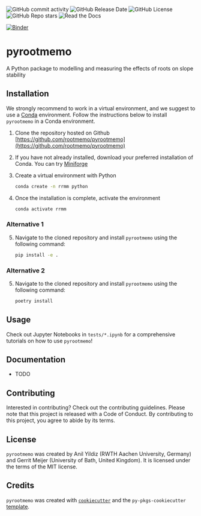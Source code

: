 
![GitHub commit activity](https://img.shields.io/github/commit-activity/m/rootmemo/pyrootmemo)
![GitHub Release Date](https://img.shields.io/github/release-date/rootmemo/pyrootmemo)
![GitHub License](https://img.shields.io/github/license/rootmemo/pyrootmemo)
![GitHub Repo stars](https://img.shields.io/github/stars/rootmemo/pyrootmemo)
![Read the Docs](https://img.shields.io/readthedocs/pyrootmemo)

[![Binder](https://mybinder.org/badge_logo.svg)](https://mybinder.org/v2/gh/rootmemo/pyrootmemo.git/sbee2025)

# pyrootmemo

A Python package to modelling and measuring the effects of roots on slope stability

## Installation

We strongly recommend to work in a virtual environment, and we suggest to use a [Conda](https://docs.conda.io/en/latest/) environment. Follow the instructions below to install `pyrootmemo` in a Conda environment.

1. Clone the repository hosted on Github [https://github.com/rootmemo/pyrootmemo](https://github.com/rootmemo/pyrootmemo)
2. If you have not already installed, download your preferred installation of Conda. You can try [Miniforge](https://conda-forge.org/download/)
3. Create a virtual environment with Python

    ```bash
    conda create -n rrmm python
    ```

4. Once the installation is complete, activate the environment

    ```bash
    conda activate rrmm
    ```

### Alternative 1

5. Navigate to the cloned repository and install `pyrootmemo` using the following command:

    ```bash
    pip install -e .
    ```

### Alternative 2

5. Navigate to the cloned repository and install `pyrootmemo` using the following command:

    ```bash
    poetry install
    ```

## Usage

Check out Jupyter Notebooks in `tests/*.ipynb` for a comprehensive tutorials on how to use `pyrootmemo`!

## Documentation

- TODO

## Contributing

Interested in contributing? Check out the contributing guidelines. Please note that this project is released with a Code of Conduct. By contributing to this project, you agree to abide by its terms.

## License

`pyrootmemo` was created by Anil Yildiz (RWTH Aachen University, Germany) and Gerrit Meijer (University of Bath, United Kingdom). It is licensed under the terms of the MIT license.

## Credits

`pyrootmemo` was created with [`cookiecutter`](https://cookiecutter.readthedocs.io/en/latest/) and the `py-pkgs-cookiecutter` [template](https://github.com/py-pkgs/py-pkgs-cookiecutter).
